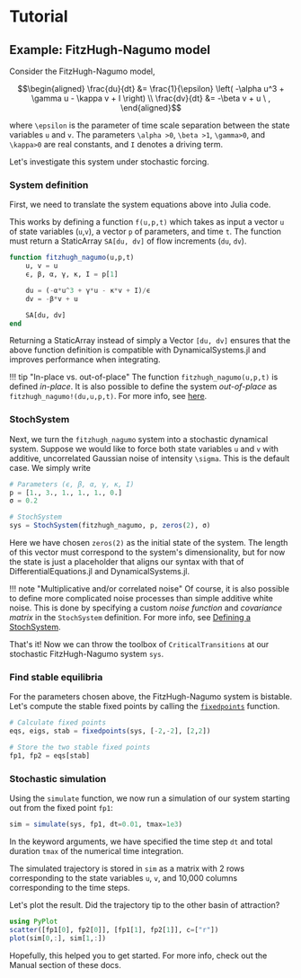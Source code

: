 # Tutorial

## Example: FitzHugh-Nagumo model
Consider the FitzHugh-Nagumo model,

```math
\begin{aligned}
\frac{du}{dt} &= \frac{1}{\epsilon} \left( -\alpha u^3 + \gamma u - \kappa v + I \right) \\
\frac{dv}{dt} &= -\beta v + u \ ,
\end{aligned}
```

where ``\epsilon`` is the parameter of time scale separation between the state variables ``u`` and ``v``. The parameters ``\alpha >0``, ``\beta >1``, ``\gamma>0``, and ``\kappa>0`` are real constants, and ``I`` denotes a driving term.

Let's investigate this system under stochastic forcing.

### System definition
First, we need to translate the system equations above into Julia code.

This works by defining a function `f(u,p,t)` which takes as input a vector `u` of state variables (``u``,``v``), a vector `p` of parameters, and time `t`. The function must return a StaticArray `SA[du, dv]` of flow increments (``du``, ``dv``).

```julia
function fitzhugh_nagumo(u,p,t)
    u, v = u
    ϵ, β, α, γ, κ, I = p[1]

    du = (-α*u^3 + γ*u - κ*v + I)/ϵ
    dv = -β*v + u

    SA[du, dv]
end
```

Returning a StaticArray instead of simply a Vector `[du, dv]` ensures that the above function definition is compatible with DynamicalSystems.jl and improves performance when integrating.

!!! tip "In-place vs. out-of-place"
    The function `fitzhugh_nagumo(u,p,t)` is defined *in-place*. It is also possible to define the system *out-of-place* as `fitzhugh_nagumo!(du,u,p,t)`. For more info, see [here](https://diffeq.sciml.ai/stable/types/ode_types/).

### StochSystem

Next, we turn the `fitzhugh_nagumo` system into a stochastic dynamical system. Suppose we would like to force both state variables ``u`` and ``v`` with additive, uncorrelated Gaussian noise of intensity ``\sigma``. This is the default case. We simply write

```julia
# Parameters (ϵ, β, α, γ, κ, I)
p = [1., 3., 1., 1., 1., 0.]
σ = 0.2

# StochSystem
sys = StochSystem(fitzhugh_nagumo, p, zeros(2), σ)
```
Here we have chosen `zeros(2)` as the initial state of the system. The length of this vector must correspond to the system's dimensionality, but for now the state is just a placeholder that aligns our syntax with that of DifferentialEquations.jl and DynamicalSystems.jl.

!!! note "Multiplicative and/or correlated noise"
    Of course, it is also possible to define more complicated noise processes than simple additive white noise. This is done by specifying a custom *noise function* and *covariance matrix* in the `StochSystem` definition. For more info, see [Defining a StochSystem](@ref).

That's it! Now we can throw the toolbox of `CriticalTransitions` at our stochastic FitzHugh-Nagumo system `sys`.

### Find stable equilibria
For the parameters chosen above, the FitzHugh-Nagumo system is bistable. Let's compute the stable fixed points by calling the [`fixedpoints`](@ref) function.

```julia
# Calculate fixed points
eqs, eigs, stab = fixedpoints(sys, [-2,-2], [2,2])

# Store the two stable fixed points
fp1, fp2 = eqs[stab]
```

### Stochastic simulation
Using the `simulate` function, we now run a simulation of our system starting out from the fixed point `fp1`:

```julia
sim = simulate(sys, fp1, dt=0.01, tmax=1e3)
```

In the keyword arguments, we have specified the time step `dt` and total duration `tmax` of the numerical time integration.

The simulated trajectory is stored in `sim` as a matrix with 2 rows corresponding to the state variables ``u``, ``v``, and 10,000 columns corresponding to the time steps.

Let's plot the result. Did the trajectory tip to the other basin of attraction?

```julia
using PyPlot
scatter([fp1[0], fp2[0]], [fp1[1], fp2[1]], c=["r"])
plot(sim[0,:], sim[1,:])
```

Hopefully, this helped you to get started. For more info, check out the Manual section of these docs.
